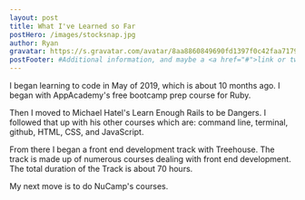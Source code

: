 ```yaml
---
layout: post
title: What I've Learned so Far
postHero: /images/stocksnap.jpg
author: Ryan 
gravatar: https://s.gravatar.com/avatar/8aa8860849690fd1397f0c42faa71795?s=80
postFooter: #Additional information, and maybe a <a href="#">link or two</a>
---
```


I began learning to code in May of 2019, which is about 10 months ago.
I began with AppAcademy's free bootcamp prep course for Ruby.

Then I moved to Michael Hatel's <italics>Learn Enough Rails to be Dangers.</italics> I followed that up with his other courses which are: command line, terminal, github, HTML, CSS, and JavaScript.  

From there I began a front end development track with <italics>Treehouse.</italics> The track is made up of numerous courses dealing with front end development. The total duration of the Track is about 70 hours. 

My next move is to do NuCamp's courses.